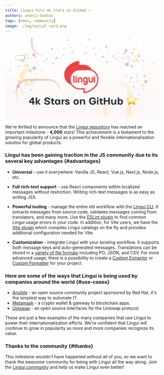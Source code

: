 ```yaml
---
title: Lingui hits 4k Stars on GitHub ⭐
authors: andrii-bodnar
tags: [news, community]
image: ./img/social-card.png
---
```


![social-card image](./img/social-card.png)

We're thrilled to announce that the [Lingui repository](https://github.com/lingui/js-lingui) has reached an important milestone - **4,000** stars! This achievement is a testament to the growing popularity of Lingui as a powerful and flexible internationalization solution for global products.

### Lingui has been gaining traction in the JS community due to its several key advantages {#advantages}

- **Universal** - use it everywhere: Vanilla JS, React, Vue.js, Next.js, Node.js, etc.

- **Full rich-text support** - use React components within localized messages without restriction. Writing rich-text messages is as easy as writing JSX.

- **Powerful tooling** - manage the entire intl workflow with the [Lingui CLI](https://lingui.dev/tutorials/cli). It extracts messages from source code, validates messages coming from translators, and many more. Use the [ESLint plugin](https://lingui.dev/ref/eslint-plugin) to find common Lingui usage errors in your code. In addition, for Vite users, we have the [Vite plugin](https://lingui.dev/ref/vite-plugin) which compiles Lingui catalogs on the fly and provides additional configuration needed for Vite.

- **Customization** - integrate Lingui with your existing workflow. It supports both message keys and auto-generated messages. Translations can be stored in a [variety of file formats](https://lingui.dev/ref/catalog-formats) including PO, JSON, and CSV. For more advanced usage, there is a possibility to create a [Custom Extractor](https://lingui.dev/guides/custom-extractor) or [Custom Formatter](https://lingui.dev/guides/custom-formatter) for your project.

### Here are some of the ways that Lingui is being used by companies around the world {#use-cases}

- [Ansible](https://github.com/ansible/awx) - an open source community project sponsored by Red Hat, it's the simplest way to automate IT.
- [Metamask](https://github.com/MetaMask/snaps-directory) - a crypto wallet & gateway to blockchain apps.
- [Uniswap](https://github.com/Uniswap/interface) - an open source interfaces for the Uniswap protocol.

These are just a few examples of the many companies that use Lingui to power their internationalization efforts. We're confident that Lingui will continue to grow in popularity as more and more companies recognize its value.

### Thanks to the community {#thanks}

This milestone wouldn't have happened without all of you, so we want to thank the awesome community for being with Lingui all the way along. Join the [Lingui community](https://lingui.dev/misc/community) and help us make Lingui even better!
